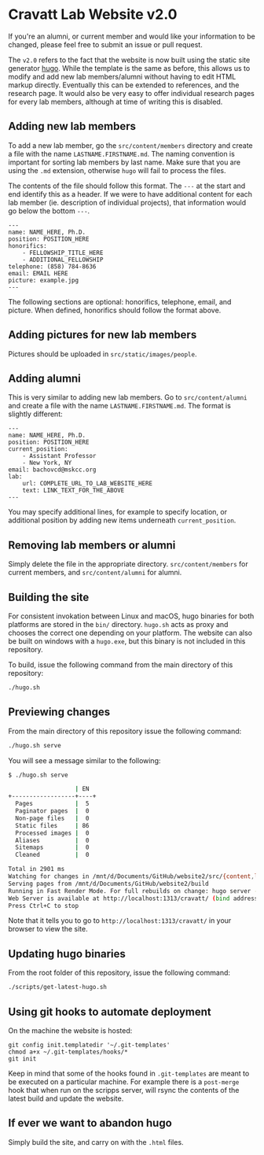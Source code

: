 # Cravatt Lab Website v2.0

If you're an alumni, or current member and would like your information to be changed, please feel free to submit an issue or pull request.

The `v2.0` refers to the fact that the website is now built using the static site generator [hugo](https://gohugo.io/). While the template is the same as before, this allows us to modify and add new lab members/alumni without having to edit HTML markup directly. Eventually this can be extended to references, and the research page. It would also be very easy to offer individual research pages for every lab members, although at time of writing this is disabled.


## Adding new lab members

To add a new lab member, go the `src/content/members` directory and create a file with the name `LASTNAME.FIRSTNAME.md`. The naming convention is important for sorting lab members by last name. Make sure that you are using the `.md` extension, otherwise `hugo` will fail to process the files.

The contents of the file should follow this format. The `---` at the start and end identify this as a header. If we were to have additional content for each lab member (ie. description of individual projects), that information would go below the bottom `---`.

```
---
name: NAME_HERE, Ph.D.
position: POSITION_HERE
honorifics:
    - FELLOWSHIP_TITLE_HERE
    - ADDITIONAL_FELLOWSHIP
telephone: (858) 784-8636
email: EMAIL HERE
picture: example.jpg
---
```

The following sections are optional: honorifics, telephone, email, and picture. When defined, honorifics should follow the format above.


## Adding pictures for new lab members

Pictures should be uploaded in `src/static/images/people`.


## Adding alumni

This is very similar to adding new lab members. Go to `src/content/alumni` and create a file with the name `LASTNAME.FIRSTNAME.md`. The format is slightly different:

```
---
name: NAME_HERE, Ph.D.
position: POSITION_HERE
current_position:
    - Assistant Professor
    - New York, NY
email: bachovcd@mskcc.org
lab:
    url: COMPLETE_URL_TO_LAB_WEBSITE_HERE
    text: LINK_TEXT_FOR_THE_ABOVE
---
```

You may specify additional lines, for example to specify location, or additional position by adding new items underneath `current_position`. 


## Removing lab members or alumni

Simply delete the file in the appropriate directory. `src/content/members` for current members, and `src/content/alumni` for alumni.


## Building the site

For consistent invokation between Linux and macOS, hugo binaries for both platforms are stored in the `bin/` directory. `hugo.sh` acts as proxy and chooses the correct one depending on your platform. The website can also be built on windows with a `hugo.exe`, but this binary is not included in this repository.

To build, issue the following command from the main directory of this repository:

```bash
./hugo.sh
```


## Previewing changes

From the main directory of this repository issue the following command:

```bash
./hugo.sh serve
```

You will see a message similar to the following:

```bash
$ ./hugo.sh serve

                   | EN
+------------------+----+
  Pages            |  5
  Paginator pages  |  0
  Non-page files   |  0
  Static files     | 86
  Processed images |  0
  Aliases          |  0
  Sitemaps         |  0
  Cleaned          |  0

Total in 2901 ms
Watching for changes in /mnt/d/Documents/GitHub/website2/src/{content,layouts,static}
Serving pages from /mnt/d/Documents/GitHub/website2/build
Running in Fast Render Mode. For full rebuilds on change: hugo server --disableFastRender
Web Server is available at http://localhost:1313/cravatt/ (bind address 127.0.0.1)
Press Ctrl+C to stop
```

Note that it tells you to go to `http://localhost:1313/cravatt/` in your browser to view the site.


## Updating hugo binaries

From the root folder of this repository, issue the following command:

```bash
./scripts/get-latest-hugo.sh
```


## Using git hooks to automate deployment

On the machine the website is hosted:

```
git config init.templatedir '~/.git-templates'
chmod a+x ~/.git-templates/hooks/*
git init
```

Keep in mind that some of the hooks found in `.git-templates` are meant to be executed on a particular machine. For example there is a `post-merge` hook that when run on the scripps server, will rsync the contents of the latest build and update the website.


## If ever we want to abandon hugo

Simply build the site, and carry on with the `.html` files.
